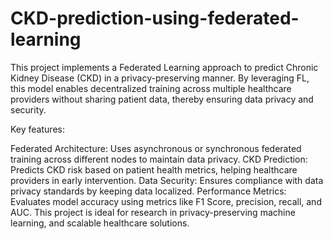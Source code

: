 # CKD-prediction-using-federated-learning
This project implements a Federated Learning approach to predict Chronic Kidney Disease (CKD) in a privacy-preserving manner. By leveraging FL, this model enables decentralized training across multiple healthcare providers without sharing patient data, thereby ensuring data privacy and security.

Key features:

Federated Architecture: Uses asynchronous or synchronous federated training across different nodes to maintain data privacy.
CKD Prediction: Predicts CKD risk based on patient health metrics, helping healthcare providers in early intervention.
Data Security: Ensures compliance with data privacy standards by keeping data localized.
Performance Metrics: Evaluates model accuracy using metrics like F1 Score, precision, recall, and AUC.
This project is ideal for research in privacy-preserving machine learning, and scalable healthcare solutions.
